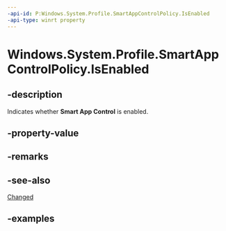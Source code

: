 ```yaml
---
-api-id: P:Windows.System.Profile.SmartAppControlPolicy.IsEnabled
-api-type: winrt property
---
```


# Windows.System.Profile.SmartAppControlPolicy.IsEnabled

<!--
public static bool IsEnabled { get; }
-->

## -description

Indicates whether **Smart App Control** is enabled.

## -property-value

## -remarks

## -see-also

[Changed](smartappcontrolpolicy_changed.md)

## -examples
